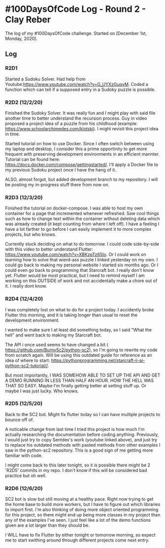 # #100DaysOfCode Log - Round 2 - Clay Reber

The log of my #100DaysOfCode challenge. Started on [December 1st, Monday, 2020].

## Log

### R2D1 
Started a Sudoku Solver. Had help from Youtube:https://www.youtube.com/watch?v=G_UYXzGuqvM. Coded a function which can tell if a supposed entry in a Sudoky puzzle is possible.

### R2D2 (12/2/20)
Finished the Sudoky Solver. It was really fun and I might play with said file another time to better understand the recursion process. Guy in video proposed a project idea of a puzzle from his childhood (example: https://www.schoolarchimedes.com/klotski). I might revisit this project idea in time. 

Started tutorial on how to use Docker. Since I often switch between using my laptop and desktop, I consider this a prime opportinity to get more frequent with preserving development environments in an efficient mannter. Tutorial can be found here: https://docs.docker.com/compose/gettingstarted/. I'll apply a Docker file to my previous Sudoku project once I have the hang of it.

ALSO, almost forgot, but added development branch to my repository. I will be posting my in-progress stuff there from now on. 

### R2D3 (12/3/20)
Finished the tutorial on docker-compose. I was able to host my own container for a page that incremented whenever refreshed. Saw cool things such as how to change text within the container without deleting data which was already created (it kept counting from where I left off). I have a feeling I have a lot farther to go before I can easily implement it to more complex projects, but who knows.

Currently stuck deciding on what to do tomorrow. I could code side-by-side with this video to better understand Flutter: https://www.youtube.com/watch?v=XBKzpTz65Io. Or I could work on learning how to solve that wierd-ass puzzle I linked yesterday on my own. I could go back to making my personal website I started six months ago. Or I could even go back to programming that Starcraft bot. I really don't know yet. Flutter would be most practical, but I need to remind myself I am working on this OUTSIDE of work and not accidentally make a chore out of it. I really dont know.

### R2D4 (12/4/20)

I was completely lost on what to do for a project today. I accidently broke Flutter this morning, and it is taking longer than usual to reset the development environment. 

I wanted to make sure I at least did something today, so I said "What the hell" and went back to making my Starcraft bot. 

The API i once used seems to have changed a bit ( https://github.com/BurnySc2/python-sc2), so I'm going to rewrite my code from scratch again. Will be using this outdated guide for reference as an idea of where to start: https://pythonprogramming.net/starcraft-ii-ai-python-sc2-tutorial//. 

But most importantly, I WAS SOMEHOW ABLE TO SET UP THE API AND GET A DEMO RUNNING IN LESS THAN HALF AN HOUR. HOW THE HELL WAS THAT SO EASY. Maybe I'm finally getting better at setting stuff up. Or maybe I was just lucky. Who knows. 

### R2D5 (12/5/20)

Back to the SC2 bot. Might fix flutter today so I can have multiple projects to bounce off of. 

A noticable change from last time I tried this project is how much I'm actually researching the documentation before coding anything. Previously, I would just try to copy Sentdex's work (youtube linked above), and just try to replace his outdated methods with pasted methods from other examples I saw in the python-sc2 repository. This is a good sign of me getting more familiar with code. 

I might come back to this later tonight, so it is possible there might be 2 'R2D5' commits in my repo. I don't know if this will be considered bad practice but oh well. 

### R2D6 (12/6/20)

SC2 bot is slow but still moving at a healthy pace. Right now trying to get the home base to build more workers, but I have to figure out which libraries to import first. I'm also thinking of doing more object oriented programming for this project, so there might end up being more classes in my project than any of the examples I've seen. I just feel like a lot of the demo functions given are a lot larger than they should be.

I WILL have to fix Flutter by either tonight or tomorrow morning, so expect me to start swithing around through different projects come next entry. 
